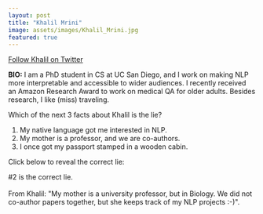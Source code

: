 ```yaml
---
layout: post
title: "Khalil Mrini"
image: assets/images/Khalil_Mrini.jpg
featured: true
---
```


<a href="https://twitter.com/khalilmrini">Follow Khalil on Twitter</a>

**BIO:** I am a PhD student in CS at UC San Diego, and I work on making NLP more interpretable and accessible to wider audiences. I recently received an Amazon Research Award to work on medical QA for older adults. Besides research, I like (miss) traveling.

Which of the next 3 facts about Khalil is the lie?

1. My native language got me interested in NLP.
2. My mother is a professor, and we are co-authors.
3. I once got my passport stamped in a wooden cabin.



Click below to reveal the correct lie:

<span class="spoiler">#2 is the correct lie. <br><br>From Khalil: "My mother is a university professor, but in Biology. We did not co-author papers together, but she keeps track of my NLP projects :-)"</span>.